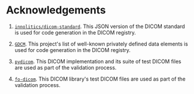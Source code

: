 # Acknowledgements

1. [`innolitics/dicom-standard`](https://github.com/innolitics/dicom-standard/tree/master).
   This JSON version of the DICOM standard is used for code generation in the
   DICOM registry.

2. [`GDCM`](https://github.com/malaterre/GDCM). This project's list of
   well-known privately defined data elements is used for code generation in the
   DICOM registry.

3. [`pydicom`](https://github.com/pydicom/pydicom). This DICOM implementation
   and its suite of test DICOM files are used as part of the validation process.

4. [`fo-dicom`](https://github.com/fo-dicom/fo-dicom). This DICOM library's
   test DICOM files are used as part of the validation process.
